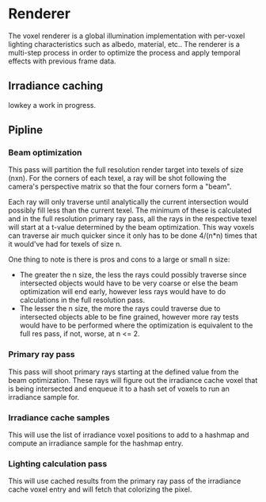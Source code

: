 # Renderer

The voxel renderer is a global illumination implementation with per-voxel lighting characteristics such as albedo, material, etc.. The renderer is a multi-step process in order to optimize the process and apply temporal effects with previous frame data.

## Irradiance caching

lowkey a work in progress.

## Pipline

### Beam optimization

This pass will partition the full resolution render target into texels of size (nxn). For the corners of each texel, a ray will be shot following the camera's perspective matrix so that the
four corners form a "beam".

Each ray will only traverse until analytically the current intersection would possibly fill less than the current texel. The minimum of these is calculated and in the full resolution primary ray pass, all the rays in the respective texel will start at a t-value determined by the beam optimization. This way voxels can traverse air much quicker since it only has to be done 4/(n*n) times that it would've had for texels of size n.

One thing to note is there is pros and cons to a large or small n size:
 - The greater the n size, the less the rays could possibly traverse since intersected objects would have to be very coarse or else the beam optimization will end early, however less rays would have to do calculations in the full resolution pass.
 - The lesser the n size, the more the rays could traverse due to intersected objects able to be fine grained, however more ray tests would have to be performed where the optimization is equivalent to the full res pass, if not, worse, at n <= 2.

### Primary ray pass

This pass will shoot primary rays starting at the defined value from the beam optimization. These rays will figure out the irradiance cache voxel that is being intersected and enqueue it to a hash set of voxels to run an irradiance sample for.

### Irradiance cache samples

This will use the list of irradiance voxel positions to add to a hashmap and compute an irradiance sample for the hashmap entry.

### Lighting calculation pass

This will use cached results from the primary ray pass of the irradiance cache voxel entry and will fetch that colorizing the pixel.
